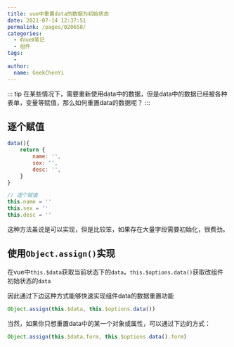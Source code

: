 ```yaml
---
title: vue中重置data的数据为初始状态
date: 2021-07-14 12:37:51
permalink: /pages/020658/
categories:
  - 《Vue》笔记
  - 组件
tags:
  - 
author: 
  name: GeekChenYi
---
```


::: tip
在某些情况下，需要重新使用data中的数据，但是data中的数据已经被各种表单，变量等赋值，那么如何重置data的数据呢？
:::

## 逐个赋值

```js
data(){
    return {
        name: '',
        sex: '',
        desc: '',
    }
}

// 逐个赋值
this.name = ''
this.sex = ''
this.desc = ''
```

这种方法虽说是可以实现，但是比较笨，如果存在大量字段需要初始化，很费劲。

## 使用`Object.assign()`实现

在vue中`this.$data`获取当前状态下的`data`，`this.$options.data()`获取改组件初始状态的`data`

因此通过下边这种方式能够快速实现组件data的数据重置功能

```js
Object.assign(this.$data, this.$options.data())

```

当然，如果你只想重置data中的某一个对象或属性，可以通过下边的方式：

```js
Object.assign(this.$data.form, this.$options.data().form)
```